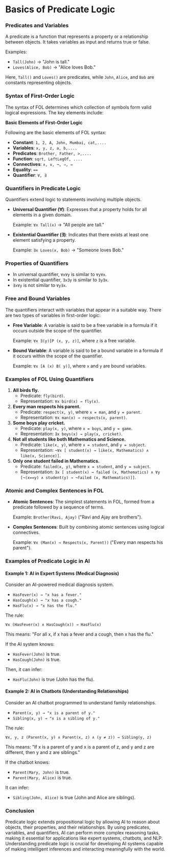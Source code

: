 # Basics of Predicate Logic

### **Predicates and Variables**

A predicate is a function that represents a property or a relationship between objects. It takes variables as input and returns true or false.

Examples:

* `Tall(John)` → "John is tall."
* `Loves(Alice, Bob)` → "Alice loves Bob."

Here, `Tall()` and `Loves()` are predicates, while `John`, `Alice`, and `Bob` are constants representing objects.

### **Syntax of First-Order Logic**

The syntax of FOL determines which collection of symbols form valid logical expressions. The key elements include:

**Basic Elements of First-Order Logic**

Following are the basic elements of FOL syntax:

* **Constant**: `1, 2, A, John, Mumbai, cat,....`
* **Variables**: `x, y, z, a, b,....`
* **Predicates**: `Brother, Father, >,....`
* **Function**: `sqrt, LeftLegOf, ....`
* **Connectives**: `∧, ∨, ¬, ⇒, ⇔`
* **Equality**: `==`
* **Quantifier**: `∀, ∃`

### **Quantifiers in Predicate Logic**

Quantifiers extend logic to statements involving multiple objects.

*   **Universal Quantifier (∀)**: Expresses that a property holds for all elements in a given domain.

    Example: `∀x Tall(x)` → "All people are tall."
*   **Existential Quantifier (∃)**: Indicates that there exists at least one element satisfying a property.

    Example: `∃x Loves(x, Bob)` → "Someone loves Bob."

### **Properties of Quantifiers**

* In universal quantifier, `∀x∀y` is similar to `∀y∀x`.
* In existential quantifier, `∃x∃y` is similar to `∃y∃x`.
* `∃x∀y` is not similar to `∀y∃x`.

### **Free and Bound Variables**

The quantifiers interact with variables that appear in a suitable way. There are two types of variables in first-order logic:

*   **Free Variable**: A variable is said to be a free variable in a formula if it occurs outside the scope of the quantifier.

    Example: `∀x ∃(y)[P (x, y, z)]`, where `z` is a free variable.
*   **Bound Variable**: A variable is said to be a bound variable in a formula if it occurs within the scope of the quantifier.

    Example: `∀x [A (x) B( y)]`, where `x` and `y` are bound variables.

### **Examples of FOL Using Quantifiers**

1. **All birds fly.**
   * Predicate: `fly(bird)`.
   * Representation: `∀x bird(x) → fly(x)`.
2. **Every man respects his parent.**
   * Predicate: `respect(x, y)`, where `x = man`, and `y = parent`.
   * Representation: `∀x man(x) → respects(x, parent)`.
3. **Some boys play cricket.**
   * Predicate: `play(x, y)`, where `x = boys`, and `y = game`.
   * Representation: `∃x boys(x) → play(x, cricket)`.
4. **Not all students like both Mathematics and Science.**
   * Predicate: `like(x, y)`, where `x = student`, and `y = subject`.
   * Representation: `¬∀x [ student(x) → like(x, Mathematics) ∧ like(x, Science)]`.
5. **Only one student failed in Mathematics.**
   * Predicate: `failed(x, y)`, where `x = student`, and `y = subject`.
   * Representation: `∃x [ student(x) → failed (x, Mathematics) ∧ ∀y [¬(x==y) ∧ student(y) → ¬failed (x, Mathematics)]]`.

### **Atomic and Complex Sentences in FOL**

*   **Atomic Sentences**: The simplest statements in FOL, formed from a predicate followed by a sequence of terms.

    Example: `Brother(Ravi, Ajay)` ("Ravi and Ajay are brothers").
*   **Complex Sentences**: Built by combining atomic sentences using logical connectives.

    Example: `∀x (Man(x) → Respects(x, Parent))` ("Every man respects his parent").

### **Examples of Predicate Logic in AI**

#### **Example 1: AI in Expert Systems (Medical Diagnosis)**

Consider an AI-powered medical diagnosis system.

* `HasFever(x) → "x has a fever."`
* `HasCough(x) → "x has a cough."`
* `HasFlu(x) → "x has the flu."`

The rule:

`∀x (HasFever(x) ∧ HasCough(x)) → HasFlu(x)`

This means: "For all x, if x has a fever and a cough, then x has the flu."

If the AI system knows:

* `HasFever(John)` is true.
* `HasCough(John)` is true.

Then, it can infer:

* `HasFlu(John)` is true (John has the flu).

#### **Example 2: AI in Chatbots (Understanding Relationships)**

Consider an AI chatbot programmed to understand family relationships.

* `Parent(x, y) → "x is a parent of y."`
* `Sibling(x, y) → "x is a sibling of y."`

The rule:

`∀x, y, z (Parent(x, y) ∧ Parent(x, z) ∧ (y ≠ z)) → Sibling(y, z)`

This means: "If x is a parent of y and x is a parent of z, and y and z are different, then y and z are siblings."

If the chatbot knows:

* `Parent(Mary, John)` is true.
* `Parent(Mary, Alice)` is true.

It can infer:

* `Sibling(John, Alice)` is true (John and Alice are siblings).

### **Conclusion**

Predicate logic extends propositional logic by allowing AI to reason about objects, their properties, and their relationships. By using predicates, variables, and quantifiers, AI can perform more complex reasoning tasks, making it essential for applications like expert systems, chatbots, and NLP. Understanding predicate logic is crucial for developing AI systems capable of making intelligent inferences and interacting meaningfully with the world.
